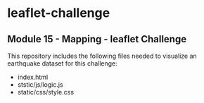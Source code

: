 # leaflet-challenge
## Module 15 - Mapping - leaflet Challenge

This repository includes the following files needed to visualize an earthquake dataset for this challenge:

- index.html
- ststic/js/logic.js
- static/css/style.css
